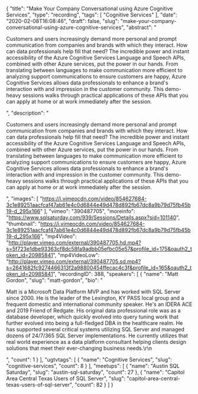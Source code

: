 {
  "title": "Make Your Company Conversational using Azure Cognitive Services",
  "type": "recording",
  "tags": [
    "Cognitive Services"
  ],
  "date": "2020-02-08T16:08:46",
  "draft": false,
  "slug": "make-your-company-conversational-using-azure-cognitive-services",
  "abstract": "<p>Customers and users increasingly demand more personal and prompt communication from companies and brands with which they interact. How can data professionals help fill that need? The incredible power and instant accessibility of the Azure Cognitive Services Language and Speech APIs, combined with other Azure services, put the power in our hands. From translating between languages to make communication more efficient to analyzing support communications to ensure customers are happy, Azure Cognitive Services allows data professionals to enhance a brand's interaction with and impression in the customer community. This demo-heavy sessions walks through practical applications of these APIs that you can apply at home or at work immediately after the session.</p>",
  "description": "<p>Customers and users increasingly demand more personal and prompt communication from companies and brands with which they interact. How can data professionals help fill that need? The incredible power and instant accessibility of the Azure Cognitive Services Language and Speech APIs, combined with other Azure services, put the power in our hands. From translating between languages to make communication more efficient to analyzing support communications to ensure customers are happy, Azure Cognitive Services allows data professionals to enhance a brand's interaction with and impression in the customer community. This demo-heavy sessions walks through practical applications of these APIs that you can apply at home or at work immediately after the session.</p>",
  "images": [
    "https://i.vimeocdn.com/video/854627684-3c1e89251aacfcaf47ab61e4c0d6844e49d478d892fb67dc8a9b79d75fb45b19-d_295x166"
  ],
  "vimeo": "390487705",
  "moreinfo": "https://www.sqlsaturday.com/939/Sessions/Details.aspx?sid=101140",
  "thumbnail": "https://i.vimeocdn.com/video/854627684-3c1e89251aacfcaf47ab61e4c0d6844e49d478d892fb67dc8a9b79d75fb45b19-d_295x166",
  "mp4Video": "http://player.vimeo.com/external/390487705.hd.mp4?s=5f723e1dbe93363cf8dc58fa9adbb05efbc05e57&profile_id=175&oauth2_token_id=20985841",
  "mp4VideoLow": "http://player.vimeo.com/external/390487705.sd.mp4?s=2641682fc9274466313f2a98800454ffecac4c3f&profile_id=165&oauth2_token_id=20985841",
  "recordingID": 388,
  "speakers": [
    {
      "name": "Matt Gordon",
      "slug": "matt-gordon",
      "bio": "<p>Matt is a Microsoft Data Platform MVP and has worked with SQL Server since 2000. He is the leader of the Lexington, KY PASS local group and a frequent domestic and international community speaker. He's an IDERA ACE and 2019 Friend of Redgate. His original data professional role was as a database developer, which quickly evolved into query tuning work that further evolved into being a full-fledged DBA in the healthcare realm. He has supported several critical systems utilizing SQL Server and managed dozens of 24/7/365 SQL Server implementations. He currently utilizes that real world experience as a data platform consultant helping clients design solutions that meet their ever-changing business needs.\r\n</p>",
      "count": 1
    }
  ],
  "ugtvtags": [
    {
      "name": "Cognitive Services",
      "slug": "cognitive-services",
      "count": 8
    }
  ],
  "meetups": [
    {
      "name": "Austin SQL Saturday",
      "slug": "austin-sql-saturday",
      "count": 27
    },
    {
      "name": "Capitol Area Central Texas Users of SQL Server",
      "slug": "capitol-area-central-texas-users-of-sql-server",
      "count": 82
    }
  ]
}